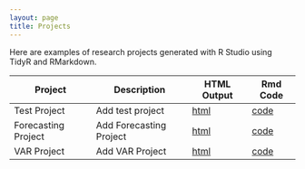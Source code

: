```yaml
---
layout: page
title: Projects
---
```


Here are examples of research projects generated with R Studio using TidyR and RMarkdown.

Project | Description | HTML Output | Rmd Code
--- | --- | --- | ---
Test Project | Add test project | [html](https://itsharryh3w.github.io/test_project) | [code](https://github.com/ItsHarryH3w/test_project) 
Forecasting Project | Add Forecasting Project | [html](https://itsharryh3w.github.io/Forecasting_Project) | [code](https://github.com/ItsHarryH3w/Forecasting_Project)
VAR Project | Add VAR Project | [html](https://itsharryh3w.github.io/VAR/) | [code](https://github.com/ItsHarryH3w/VAR)